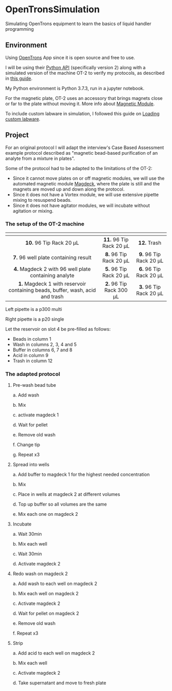 # OpenTronsSimulation
Simulating OpenTrons equipment to learn the basics of liquid handler programming

## Environment
Using [OpenTrons](https://www.opentrons.com/) App since it is open source and free to use.

I will be using their [Python API](https://docs.opentrons.com/v2/) (specifically version 2) along with a simulated version of the machine OT-2 to verify my protocols, as described in [this guide](https://support.opentrons.com/en/articles/2741869-simulating-ot-2-protocols-on-your-computer).

My Python environment is Python 3.7.3, run in a jupyter notebook. 

For the magnetic plate, OT-2 uses an accessory that brings magnets close or far to the plate without moving it. More info about [Magnetic Module](https://support.opentrons.com/en/articles/1820112-magnetic-module).

To include custom labware in simulation, I followed this guide on [Loading custom labware](https://support.opentrons.com/en/articles/3136506-using-labware-in-your-protocols).

## Project
For an original protocol I will adapt the interview's Case Based Assessment example protocol described as "magnetic bead-based purification of an analyte from a mixture in plates". 

Some of the protocol had to be adapted to the limitations of the OT-2:
- Since it cannot move plates on or off magnetic modules, we will use the automated magnetic module [Magdeck](https://support.opentrons.com/en/articles/1820112-magnetic-module), where the plate is still and the magnets are moved up and down along the protocol.   
- Since it does not have a Vortex module, we will use extensive pipette mixing to resuspend beads.
- Since it does not have agitator modules, we will incubate without agitation or mixing. 

### The setup of the OT-2 machine
| []() | []() | []() |
|:----:|:----:|:----:|
| **10.** 96 Tip Rack 20 µL | **11.** 96 Tip Rack 20 µL         | **12.** Trash               |
|**7.** 96 well plate containing result |**8.** 96 Tip Rack 20 µL | **9.** 96 Tip Rack 20 µL |
|**4.** Magdeck 2 with 96 well plate containing analyte | **5.** 96 Tip Rack 20 µL | **6.** 96 Tip Rack 20 µL |
| **1.** Magdeck 1 with reservoir containing beads, buffer, wash, acid and trash | **2.** 96 Tip Rack 300 µL | **3.** 96 Tip Rack 20 µL |

Left pipette is a p300 multi

Right pipette is a p20 single

Let the reservoir on slot 4 be pre-filled as follows:
- Beads in column 1
- Wash in columns 2, 3, 4 and 5
- Buffer in columns 6, 7 and 8
- Acid in column 9
- Trash in column 12

### The adapted protocol

1)	Pre-wash bead tube

    a.	Add wash 

    b.	Mix

    c.	activate magdeck 1

    d.	Wait for pellet

    e.	Remove old wash

    f.	Change tip 

    g.	Repeat x3
    

2)	Spread into wells

    a.	Add buffer to magdeck 1 for the highest needed concentration 

    b.	Mix

    c.	Place in wells at magdeck 2 at different volumes

    d.	Top up buffer so all volumes are the same

    e.	Mix each one on magdeck 2
    

3)	Incubate

    a.	Wait 30min 

    b.	Mix each well

    c.	Wait 30min 

    d.	Activate magdeck 2
    

4)	Redo wash on magdeck 2

    a.	Add wash to each well on magdeck 2

    b.	Mix each well on magdeck 2

    c.	Activate magdeck 2

    d.	Wait for pellet on magdeck 2

    e.	Remove old wash

    f.	Repeat x3


5)	Strip

    a.	Add acid to each well on magdeck 2

    b.	Mix each well

    c.	Activate magdeck 2

    d.	Take supernatant and move to fresh plate


  
